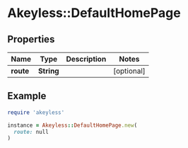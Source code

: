 # Akeyless::DefaultHomePage

## Properties

| Name | Type | Description | Notes |
| ---- | ---- | ----------- | ----- |
| **route** | **String** |  | [optional] |

## Example

```ruby
require 'akeyless'

instance = Akeyless::DefaultHomePage.new(
  route: null
)
```

